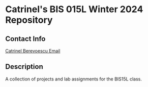 # Catrinel's BIS 015L Winter 2024 Repository

## Contact Info
[Catrinel Berevoescu Email](cjberevoescu@ucdavis.edu)

## Description
A collection of projects and lab assignments for the BIS15L class.